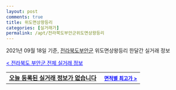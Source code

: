 ```yaml
---
layout: post
comments: true
title: 위도면상왕등리
categories: [실거래가]
permalink: /apt/전라북도부안군위도면상왕등리
---
```


2021년 09월 18일 기준, <a href="/apt/전라북도부안군">전라북도부안군</a> 위도면상왕등리 한달간 실거래 정보

<a style="color: blue;" href="/apt/전라북도부안군">< 전라북도 부안군 전체 실거래 정보</a>
<!---- start ---->
<table>
  <tr>
    <td colspan="4" style="font-weight: bold;"><a href="/apt/전라북도부안군위도면상왕등리{name_without_space}">오늘 등록된 실거래 정보가 없습니다</a> &nbsp;&nbsp;&nbsp; <a style="color: blue; font-size: smaller;" href="/apt/전라북도부안군위도면상왕등리{name_without_space}">면적별 최고가 ></a></td>
  </tr>
    
</table>
<!---- end ---->
    